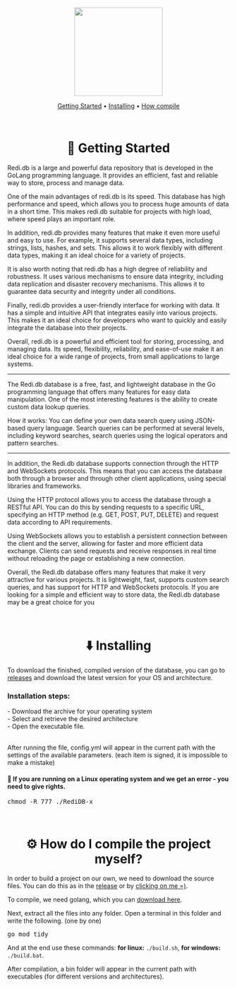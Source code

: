 <br>

<div align="center" markdown=1>
  <p align="center"><img src="https://i.imgur.com/CzXM1jx.png" style="width: 200px"></p>

  <a href='https://github.com/redi-db/redi.db/tree/main#-getting-started'>Getting Started</a> • 
  <a href="https://github.com/redi-db/redi.db/tree/main#%EF%B8%8F-installing">Installing</a> •
  <a href='https://github.com/redi-db/redi.db/tree/main#%EF%B8%8F-how-do-i-compile-the-project-myself'>How compile</a>
</div>

<br>

<h1 align="center">🎉 Getting Started</h1>
Redi.db is a large and powerful data repository that is developed in the GoLang programming language. It provides an efficient, fast and reliable way to store, process and manage data.

One of the main advantages of redi.db is its speed. This database has high performance and speed, which allows you to process huge amounts of data in a short time. This makes redi.db suitable for projects with high load, where speed plays an important role.

In addition, redi.db provides many features that make it even more useful and easy to use. For example, it supports several data types, including strings, lists, hashes, and sets. This allows it to work flexibly with different data types, making it an ideal choice for a variety of projects.

It is also worth noting that redi.db has a high degree of reliability and robustness. It uses various mechanisms to ensure data integrity, including data replication and disaster recovery mechanisms. This allows it to guarantee data security and integrity under all conditions.

Finally, redi.db provides a user-friendly interface for working with data. It has a simple and intuitive API that integrates easily into various projects. This makes it an ideal choice for developers who want to quickly and easily integrate the database into their projects.

Overall, redi.db is a powerful and efficient tool for storing, processing, and managing data. Its speed, flexibility, reliability, and ease-of-use make it an ideal choice for a wide range of projects, from small applications to large systems.

<hr>

The Redi.db database is a free, fast, and lightweight database in the Go programming language that offers many features for easy data manipulation. One of the most interesting features is the ability to create custom data lookup queries.

How it works: You can define your own data search query using JSON-based query language. Search queries can be performed at several levels, including keyword searches, search queries using the logical operators and pattern searches.

<hr>

In addition, the Redi.db database supports connection through the HTTP and WebSockets protocols. This means that you can access the database both through a browser and through other client applications, using special libraries and frameworks.

Using the HTTP protocol allows you to access the database through a RESTful API. You can do this by sending requests to a specific URL, specifying an HTTP method (e.g. GET, POST, PUT, DELETE) and request data according to API requirements.

Using WebSockets allows you to establish a persistent connection between the client and the server, allowing for faster and more efficient data exchange. Clients can send requests and receive responses in real time without reloading the page or establishing a new connection.

Overall, the Redi.db database offers many features that make it very attractive for various projects. It is lightweight, fast, supports custom search queries, and has support for HTTP and WebSockets protocols. If you are looking for a simple and efficient way to store data, the Redi.db database may be a great choice for you

<br>

<h1 align="center">⬇️ Installing</h1>
To download the finished, compiled version of the database, you can go to <a href="https://github.com/redi-db/redi.db/releases">releases</a> and download the latest version for your OS and architecture.

<br>

<h3>Installation steps:</h3>
- Download the archive for your operating system<br>
- Select and retrieve the desired architecture<br>
- Open the executable file.<br>

<br>

After running the file, config.yml will appear in the current path with the settings of the available parameters. (each item is signed, it is impossible to make a mistake)

<h4>🔺 If you are running on a Linux operating system and we get an error - you need to give rights.</h4>
<pre>chmod -R 777 ./RediDB-x</pre>

<br>

<h1 align="center">⚙️ How do I compile the project myself?</h1>
In order to build a project on our own, we need to download the source files. You can do this as in the <a href="https://github.com/redi-db/redi.db/releases">release</a> or by <a href="https://github.com/redi-db/redi.db/archive/refs/heads/main.zip">clicking on me =)</a>.

To compile, we need golang, which you can <a href="https://go.dev/dl/">download here</a>. <br>

Next, extract all the files into any folder. Open a terminal in this folder and write the following. (one by one)

<pre>go mod tidy</pre>

And at the end use these commands: <b>for linux:</b> `./build.sh`, <b>for windows:</b> `./build.bat`.

After compilation, a bin folder will appear in the current path with executables (for different versions and architectures).
<br>
